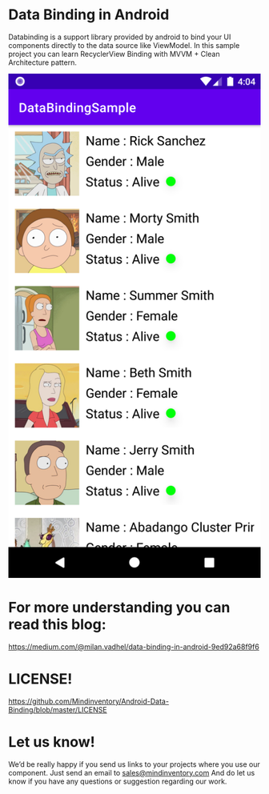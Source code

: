# Data Binding in Android

Databinding is a support library provided by android to bind your UI components directly to the data source like ViewModel. In this sample project you can learn RecyclerView Binding with MVVM + Clean Architecture pattern.

![alt tag](https://github.com/Mindinventory/Android-Data-Binding/blob/master/screenshot.png)

# For more understanding you can read this blog:

https://medium.com/@milan.vadhel/data-binding-in-android-9ed92a68f9f6

# LICENSE!

https://github.com/Mindinventory/Android-Data-Binding/blob/master/LICENSE

# Let us know!

We’d be really happy if you send us links to your projects where you use our component. Just send an email to sales@mindinventory.com And do let us know if you have any questions or suggestion regarding our work.


